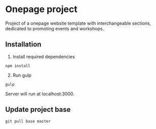 Onepage project
===============

Project of a onepage website template with interchangeable sections, dedicated to promoting events and workshops.

## Installation

1. Install required dependencies
```
npm install
```

2. Run gulp
```
gulp
```

Server will run at localhost:3000.

## Update project base

```
git pull base master
```